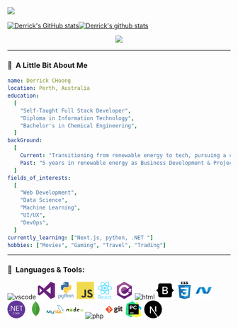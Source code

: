 <img src="https://capsule-render.vercel.app/api?type=waving&height=250&section=header&text=Derrick%20Choong&fontSize=80&fontColor=FFFFFF&color=0:000000,100:0000FF">

[![Derrick's GitHub stats](https://github-readme-stats.vercel.app/api?username=DerrickCGT)](https://github.com/DerrickCGT/github-readme-stats)[![Derrick's github stats](https://github-readme-stats.vercel.app/api/top-langs/?username=DerrickCGT&show_icons=true&hide_border=true&title_color=004386&icon_color=004386&layout=compact)](https://github.com/DerrickCGT)

<p align="center">
    <a href="https://hits.seeyoufarm.com"><img src="https://hits.seeyoufarm.com/api/count/incr/badge.svg?url=https%3A%2F%2Fgithub.com%2FDerrickCGT&count_bg=%2379C83D&title_bg=%23555555&icon=&icon_color=%23E7E7E7&title=Views&edge_flat=false"/></a>
</p>

---

### 👨 &nbsp;A Little Bit About Me

```yaml
name: Derrick CHoong
location: Perth, Australia
education:
  [
    "Self-Taught Full Stack Developer",
    "Diploma in Information Technology",
    "Bachelor's in Chemical Engineering",
  ]
backGround:
  [
    Current: "Transitioning from renewable energy to tech, pursuing a career as a software developer.",
    Past: "5 years in renewable energy as Business Development & Project Manager."
  ]
fields_of_interests:
  [
    "Web Development",
    "Data Science",
    "Machine Learning",
    "UI/UX",    
    "DevOps",
  ]  
currently_learning: ["Next.js, python, .NET "]
hobbies: ["Movies", "Gaming", "Travel", "Trading"]
```
---

### 🚀 &nbsp;Languages & Tools:
<p align="left">
<img src="https://cdn.jsdelivr.net/gh/devicons/devicon/icons/vscode/vscode-original.svg" alt="vscode" width="40" height="40"/>
<img src="https://github.com/devicons/devicon/blob/master/icons/visualstudio/visualstudio-plain.svg" alt="Visual Studio" width="40" height="40"/>
<img src="https://raw.githubusercontent.com/devicons/devicon/master/icons/python/python-original-wordmark.svg" alt="python" width="40" height="40" />
<img src="https://raw.githubusercontent.com/devicons/devicon/master/icons/javascript/javascript-original.svg" alt="javascript" width="40" height="40" />
<img src="https://raw.githubusercontent.com/devicons/devicon/master/icons/react/react-original-wordmark.svg" alt="react" width="40" height="40" />
<img src="https://github.com/devicons/devicon/blob/master/icons/csharp/csharp-original.svg" alt="C-Sharp" width="40" height="40"/>
<img src="https://cdn.jsdelivr.net/gh/devicons/devicon/icons/html5/html5-original.svg" alt="html" width="40" height="40"/>
<img src="https://raw.githubusercontent.com/devicons/devicon/master/icons/bootstrap/bootstrap-plain.svg" alt="bootstrap" width="40" height="40" />
<img src="https://raw.githubusercontent.com/devicons/devicon/master/icons/css3/css3-original-wordmark.svg" alt="css3" width="40" height="40" />
<img src="https://github.com/devicons/devicon/blob/master/icons/dot-net/dot-net-original.svg" alt="Dot-Net" width="40" height="40"/>
<img src="https://github.com/devicons/devicon/blob/master/icons/dotnetcore/dotnetcore-original.svg" alt="Dot-Net-Core" width="40"height="40"/>
<img src="https://raw.githubusercontent.com/devicons/devicon/master/icons/mongodb/mongodb-original.svg" alt="mongodb" width="40" height="40" />
<img src="https://raw.githubusercontent.com/devicons/devicon/master/icons/mysql/mysql-original-wordmark.svg" alt="mysql" width="40" height="40" />
<img src="https://raw.githubusercontent.com/devicons/devicon/master/icons/nodejs/nodejs-original-wordmark.svg" alt="nodejs" width="40" height="40" />
<img src="https://cdn.jsdelivr.net/gh/devicons/devicon/icons/php/php-original.svg" alt="php" width="40" height="40"/>
<img src="https://github.com/devicons/devicon/blob/master/icons/git/git-original-wordmark.svg" alt="Git" width="40" height="40"/>
<img src="https://github.com/devicons/devicon/blob/master/icons/pycharm/pycharm-original.svg" alt="PyCharm" width="40" height="40"/>
<img src="https://github.com/devicons/devicon/blob/master/icons/nextjs/nextjs-original.svg" alt="Next-JS" width="40" height="40"/>
</p>

<!--
This repository because its `README.md` (this file) appears on your GitHub profile.

Here are some ideas to get you started:

- 🔭 I’m currently working on ...
- 🌱 I’m currently learning ...
- 👯 I’m looking to collaborate on ...
- 🤔 I’m looking for help with ..

**DerrickCGT/DerrickCGT** is a ✨ _special_ ✨.
- 💬 Ask me about ...
- 📫 How to reach me: ...
- 😄 Pronouns: ...
- ⚡ Fun fact: ...
-->
